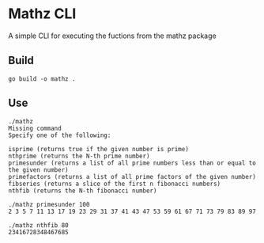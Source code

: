 # Mathz CLI

A simple CLI for executing the fuctions from the mathz package

## Build

```
go build -o mathz .
```

## Use

```
./mathz
Missing command
Specify one of the following:

isprime (returns true if the given number is prime)
nthprime (returns the N-th prime number)
primesunder (returns a list of all prime numbers less than or equal to the given number)
primefactors (returns a list of all prime factors of the given number)
fibseries (returns a slice of the first n fibonacci numbers)
nthfib (returns the N-th fibonacci number)
```

```
./mathz primesunder 100
2 3 5 7 11 13 17 19 23 29 31 37 41 43 47 53 59 61 67 71 73 79 83 89 97
```

```
./mathz nthfib 80
23416728348467685
```
